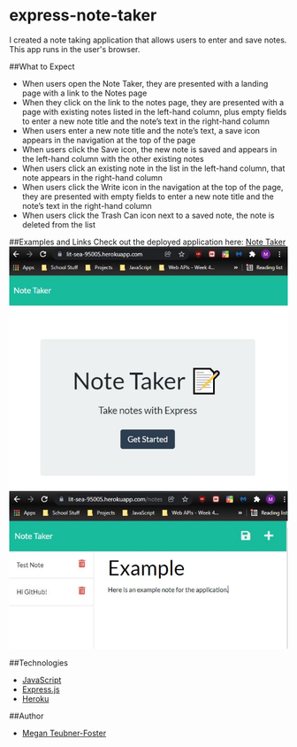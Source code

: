 # express-note-taker
I created a note taking application that allows users to enter and save notes.
This app runs in the user's browser.

##What to Expect
* When users open the Note Taker, they are presented with a landing page with a link to the Notes page
* When they click on the link to the notes page, they are presented with a page with existing notes listed in the left-hand column, plus empty fields to enter a new note title and the note’s text in the right-hand column
* When users enter a new note title and the note’s text, a save icon appears in the navigation at the top of the page
* When users click the Save icon, the new note is saved and appears in the left-hand column with the other existing notes
* When users click an existing note in the list in the left-hand column, that note appears in the right-hand column
* When users click the Write icon in the navigation at the top of the page, they are presented with empty fields to enter a new note title and the note’s text in the right-hand column
* When users click the Trash Can icon next to a saved note, the note is deleted from the list

##Examples and Links
Check out the deployed application here: [Note Taker](https://lit-sea-95005.herokuapp.com/)
![image](https://github.com/mteubnerfoster/express-note-taker/blob/main/public/assets/note-taker-photo.jpg)
![image](https://github.com/mteubnerfoster/express-note-taker/blob/main/public/assets/example-photo.jpg)

##Technologies
* [JavaScript](https://www.javascript.com/)
* [Express.js](https://www.npmjs.com/package/express)
* [Heroku](https://dashboard.heroku.com)

##Author
* [Megan Teubner-Foster](https://mteubnerfoster.github.io/mtf-portfolio/)
